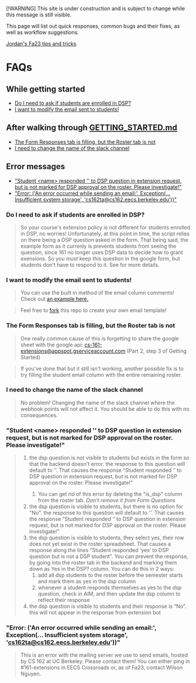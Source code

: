 [!WARNING]
This site is under construction and is subject to change while this message is still visible. 

This page will list out quick responses, common bugs and their fixes, as well as workflow suggestions. 

[Jordan's Fa23 tips and tricks](https://docs.google.com/document/d/1_BOKVyhKW8_-tmgtV5qpVAi33aKYKpKd1WmnPCzsYOg/edit?usp=sharing)

# FAQs
## While getting started
* [Do I need to ask if students are enrolled in DSP?](#do-i-need-to-ask-if-students-are-enrolled-in-dsp)
* [I want to modify the email sent to students!](#modify-email)
## After walking through [GETTING_STARTED.md](https://github.com/cs161-staff/extensions/blob/master/GETTING_STARTED.md)
* [The Form Responses tab is filling, but the Roster tab is not](#the-form-responses-tab-is-filling-but-the-roster-tab-is-not)
* [I need to change the name of the slack channel](#i-need-to-change-the-name-of-the-slack-channel)
## Error messages
* ["Student \<name\> responded '' to DSP question in extension request, but is not marked for DSP approval on the roster. Please investigate!"](#snr)
* ["Error: ('An error occurred while sending an email:', Exception(... Insufficient system storage', 'cs162ta@cs162.eecs.berkeley.edu'))"](#cs162)

### Do I need to ask if students are enrolled in DSP?
>So your course's extension policy is not different for students enrolled in DSP, no worries! Unfortunately, at this point in time, the script relies on there being a DSP question asked in the form. That being said, the example form as it currenly is prevents students from seeing the question, since 161 no longer uses DSP data to decide how to grant exensions. So you *must* keep this question in the google form, but students don't have to respond to it. See []() for more details. 

<div id="modify-email"></div>

### I want to modify the email sent to students!
>You can use the built in method of the email column comments! Check out [an example here.](https://docs.google.com/spreadsheets/d/17-NKHpKrdW-1t1SoxMXHBvfF-Dery6lfefhPUW62WQM/edit?usp=sharing)

>Feel free to [fork](https://docs.github.com/en/get-started/quickstart/fork-a-repo) this repo to create your own email template!

### The Form Responses tab is filling, but the Roster tab is not
>One really common cause of this is forgetting to share the google sheet with the google api: cs-161-extensions@appspot.gserviceaccount.com (Part 2, step 3 of Getting Started)

>If you've done that but it still isn't working, another possible fix is to try filling the student email column with the entire remaining roster.

### I need to change the name of the slack channel
>No problem! Changing the name of the slack channel where the webhook points will not affect it. You should be able to do this with no consequences.

<div id="snr"></div>

### "Student \<name\> responded '' to DSP question in extension request, but is not marked for DSP approval on the roster. Please investigate!" 

>1. the dsp question is not visible to students but exists in the form so that the backend doesn't error. the response to this question will default to ‘’. That causes the response “Student <email> responded ‘’ to DSP question in extension request, but is not marked for DSP approval on the roster. Please investigate!”
>    1. You can get rid of this error by deleting the "is_dsp" column from the roster tab. *Don't remove it from Form Questions*
>1. the dsp question is visible to students, but there is no option for "No". the response to this question will default to ''. That causes the response “Student <email> responded ‘’ to DSP question in extension request, but is not marked for DSP approval on the roster. Please investigate!”
>1. the dsp question is visible to students, they select yes, their row does not yet exist in the roster spreadsheet. That causes a response along the lines “Student responded ‘yes’ to DSP question but is not a DSP student”. You can prevent the response, by going into the roster tab in the backend and marking them down as Yes in the DSP? column. You can do this in 2 ways:
>    1. add all dsp students to the roster before the semester starts and mark them as yes in the dsp column
>    1. whenever a student responds themselves as yes to the dsp question, check in AIM, and then update the dsp column to reflect their response
>1. the dsp question is visible to students and their response is “No”. this will not appear in the response from extension bot

<div id="cs162"></div>

### "Error: ('An error occurred while sending an email:', Exception(... Insufficient system storage', 'cs162ta@cs162.eecs.berkeley.edu'))"
>This is an error with the mailing server we use to send emails, hosted by CS 162 at UC Berkeley. Please contact them! You can either ping in #161-extensions in EECS Crossroads or, as of Fa23, contact Wilson Nguyen.